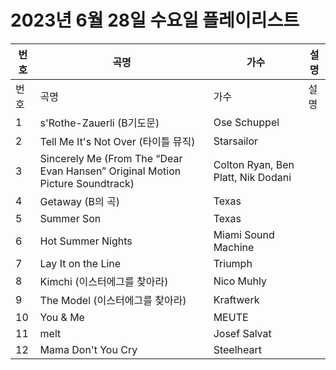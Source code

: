 # 2023년 6월 28일 수요일 플레이리스트

| 번호 | 곡명 | 가수 | 설명 |
|------|------|------|------|
| 번호 | 곡명 | 가수 | 설명 |
| 1 | s'Rothe-Zauerli (B기도문) | Ose Schuppel |  |
| 2 | Tell Me It's Not Over (타이틀 뮤직) | Starsailor |  |
| 3 | Sincerely Me (From The “Dear Evan Hansen” Original Motion Picture Soundtrack) | Colton Ryan, Ben Platt, Nik Dodani |  |
| 4 | Getaway (B의 곡) | Texas |  |
| 5 | Summer Son | Texas |  |
| 6 | Hot Summer Nights | Miami Sound Machine |  |
| 7 | Lay It on the Line | Triumph |  |
| 8 | Kimchi (이스터에그를 찾아라) | Nico Muhly |  |
| 9 | The Model (이스터에그를 찾아라) | Kraftwerk |  |
| 10 | You & Me | MEUTE |  |
| 11 | melt | Josef Salvat |  |
| 12 | Mama Don't You Cry | Steelheart |  |
